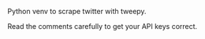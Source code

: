 Python venv to scrape twitter with tweepy. 

Read the comments carefully to get your API keys correct. 
